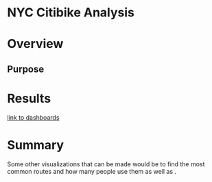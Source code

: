 # NYC Citibike Analysis

# Overview
## Purpose


# Results

[link to dashboards](https://public.tableau.com/shared/TKG7GPZ39?:display_count=n&:origin=viz_share_link)


# Summary

Some other visualizations that can be made would be to find the most common routes and how many people use them as well as .
